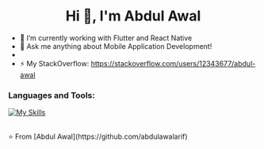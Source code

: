  <h1 align="center">Hi 👋, I'm Abdul Awal</h1>

- 🔭 I’m currently working with Flutter and React Native
- 💬 Ask me anything about Mobile Application Development!
- 
- ⚡ My StackOverflow: https://stackoverflow.com/users/12343677/abdul-awal
  


### Languages and Tools:
[![My Skills](https://skillicons.dev/icons?i=flutter,dart,react,js,postman,firebase,github,git,postman,figma,xd,java,kotlin,regex,vscode,androidstudio,swift&perline=9)](https://skillicons.dev)

<br>
⭐️ From [Abdul Awal](https://github.com/abdulawalarif)
